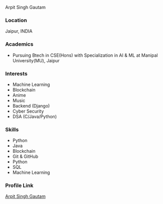 Arpit Singh Gautam

### Location

Jaipur, INDIA

### Academics

- Pursuing Btech in CSE(Hons) with Specialization in AI & ML at Manipal University(MU), Jaipur

### Interests

- Machine Learning
- Blockchain 
- Anime
- Music
- Backend (Django)
- Cyber Security
- DSA (C/Java/Python)

### Skills

- Python
- Java
- Blockchain
- Git & GitHub
- Python
- SQL
- Machine Learning

### Profile Link

[Arpit Singh Gautam](https://github.com/ASG658371)